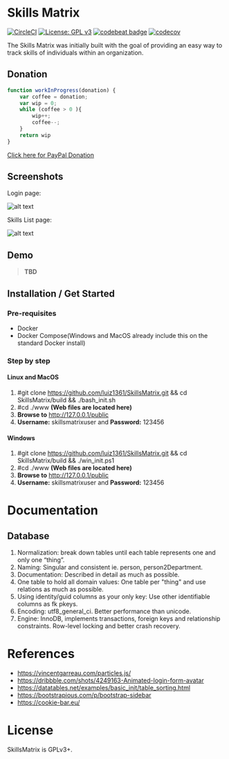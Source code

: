 # Skills Matrix
[![CircleCI](https://circleci.com/gh/luiz1361/SkillsMatrix.svg?style=svg)](https://circleci.com/gh/luiz1361/SkillsMatrix) [![License: GPL v3](https://img.shields.io/badge/License-GPL%20v3-blue.svg)](https://www.gnu.org/licenses/gpl-3.0) [![codebeat badge](https://codebeat.co/badges/af8254f0-55dd-4bbd-8397-626c83554cd0)](https://codebeat.co/projects/github-com-luiz1361-skillsmatrix-master) [![codecov](https://codecov.io/gh/luiz1361/SkillsMatrix/branch/master/graph/badge.svg)](https://codecov.io/gh/luiz1361/SkillsMatrix)

The Skills Matrix was initially built with the goal of providing an easy way to track skills of individuals within an organization.

## Donation

```javascript
function workInProgress(donation) {
    var coffee = donation;
    var wip = 0;
    while (coffee > 0 ){
        wip++;
        coffee--;
    }
    return wip
}
```
[Click here for PayPal Donation](https://paypal.me/luiz1361)

## Screenshots
Login page: 

![alt text](https://github.com/luiz1361/SkillsMatrix/raw/master/docs/screenshots/login.png)

Skills List page:

![alt text](https://github.com/luiz1361/SkillsMatrix/raw/master/docs/screenshots/skillslist.png)

## Demo
> **TBD**

## Installation / Get Started

### Pre-requisites

* Docker
* Docker Compose(Windows and MacOS already include this on the standard Docker install)

### Step by step

#### Linux and MacOS

1. #git clone https://github.com/luiz1361/SkillsMatrix.git && cd SkillsMatrix/build && ./bash_init.sh
2. #cd ./www **(Web files are located here)**
3. **Browse to** http://127.0.0.1/public
4. **Username:** skillsmatrixuser and **Password:** 123456

#### Windows

1. #git clone https://github.com/luiz1361/SkillsMatrix.git && cd SkillsMatrix/build && ./win_init.ps1
2. #cd ./www **(Web files are located here)**
3. **Browse to** http://127.0.0.1/public
4. **Username:** skillsmatrixuser and **Password:** 123456

# Documentation

## Database

1. Normalization: break down tables until each table represents one and only one “thing”.
2. Naming: Singular and consistent ie. person, person2Department.
3. Documentation: Described in detail as much as possible.
4. One table to hold all domain values: One table per "thing" and use relations as much as possible.
5. Using identity/guid columns as your only key: Use other identifiable columns as fk pkeys.
6. Encoding: utf8_general_ci. Better performance than unicode.
7. Engine: InnoDB, implements transactions, foreign keys and relationship constraints. Row-level locking and better crash recovery.



# References
* https://vincentgarreau.com/particles.js/
* https://dribbble.com/shots/4249163-Animated-login-form-avatar
* https://datatables.net/examples/basic_init/table_sorting.html
* https://bootstrapious.com/p/bootstrap-sidebar
* https://cookie-bar.eu/

# License
SkillsMatrix is GPLv3+.
